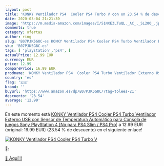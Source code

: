 ```yaml
---
layout: post
title: 'KONKY Ventilador PS4  Cooler PS4 Turbo V con un 23.54 % de descuento'
date: 2020-03-04 21:21:39
image: 'https://m.media-amazon.com/images/I/51NXE3LTuQL._AC_._SL200_.jpg'
comments: true
category: ofertas
author: ring
slug: 'B07PJK5G8C-es KONKY Ventilador PS4 Cooler PS4 Turbo Ventilador Externo...'
sku: 'B07PJK5G8C-es'
tags: [ 'playstation','ps4', ]
actualPrice: 12.99 EUR
currency: EUR
price: 12.99
comparePrice: 16.99 EUR
prodname: 'KONKY Ventilador PS4  Cooler PS4 Turbo Ventilador Externo USB con Sensor de Temperatura Automático para Consola de juegos Sony PlayStation 4 [No para PS4 Slim / PS4 Pro]'
country: 'es'
flag: '🇪🇸'
brand: ''
buyurl: 'https://www.amazon.es/dp/B07PJK5G8C/?tag=tolees-21'
descuento: '23.54'
average: '12.99'
---
```


En este momento está [KONKY Ventilador PS4  Cooler PS4 Turbo Ventilador Externo USB con Sensor de Temperatura Automático para Consola de juegos Sony PlayStation 4 [No para PS4 Slim / PS4 Pro]](https://www.amazon.es/dp/B07PJK5G8C/?tag=tolees-21) a 12.99 EUR (original: 16.99 EUR) (23.54 %  de descuento) en el siguiente enlace!

[![KONKY Ventilador PS4  Cooler PS4 Turbo V](https://m.media-amazon.com/images/I/51NXE3LTuQL._AC_._SL200_.jpg)](https://www.amazon.es/dp/B07PJK5G8C/?tag=tolees-21)

🔎:


[🛒 Aquí!!!](https://www.amazon.es/dp/B07PJK5G8C/?tag=tolees-21)

